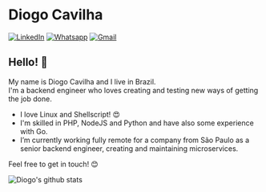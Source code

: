 # Diogo Cavilha
[![LinkedIn](https://img.shields.io/badge/-diogocavilha-blue?logo=linkedin&style=for-the-badge)](https://www.linkedin.com/in/diogocavilha/) [![Whatsapp](https://img.shields.io/badge/-Whatsapp-4CA143?style=for-the-badge&labelColor=4CA143&logo=whatsapp&logoColor=white&link=https://api.whatsapp.com/send?phone=+5547996676662)](https://api.whatsapp.com/send?phone=+5547996676662) [![Gmail](https://img.shields.io/badge/-diogocavilha%40gmail.com-red?logo=gmail&logoColor=white&style=for-the-badge)](mailto:diogocavilha@gmail.com)

## Hello! 👋
My name is Diogo Cavilha and I live in Brazil.  
I'm a backend engineer who loves creating and testing new ways of getting the job done.

- I love Linux and Shellscript! :heart_eyes:
- I'm skilled in PHP, NodeJS and Python and have also some experience with Go.
- I’m currently working fully remote for a company from São Paulo as a senior backend engineer, creating and maintaining microservices.

Feel free to get in touch! :blush:

![Diogo's github stats](https://github-readme-stats.vercel.app/api?username=diogocavilha&show_icons=true&theme=codeSTACKr)
